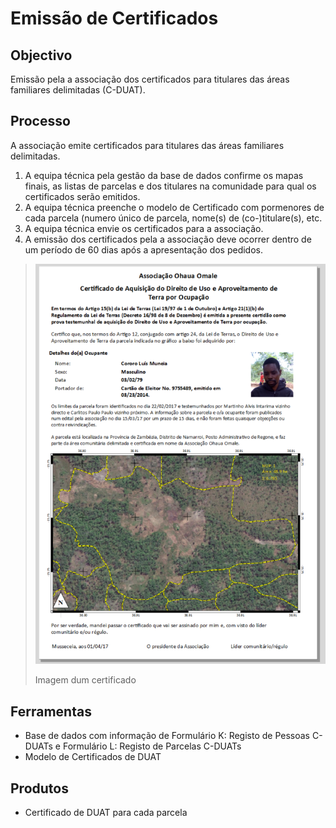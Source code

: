 # Emissão de Certificados

## Objectivo

Emissão pela a associação dos certificados para titulares das áreas familiares delimitadas \(C-DUAT\).

## Processo

A associação emite certificados para titulares das áreas familiares delimitadas.

1. A equipa técnica pela gestão da base de dados confirme os mapas finais, as listas de parcelas e dos titulares na comunidade para qual os certificados serão emitidos.
2. A equipa técnica preenche o modelo de Certificado com pormenores de cada parcela \(numero único de parcela, nome\(s\) de \(co-\)titulare\(s\), etc.
3. A equipa técnica envie os certificados para a associação.
4. A emissão dos certificados pela a associação deve ocorrer dentro de um período de 60 dias após a apresentação dos pedidos.

> ![](../.gitbook/assets/certificado.PNG)
>
> Imagem dum certificado

## Ferramentas

* Base de dados com informação de Formulário K: Registo de Pessoas C-DUATs e Formulário L: Registo de Parcelas C-DUATs
* Modelo de Certificados de DUAT

## Produtos

* Certificado de DUAT para cada parcela

